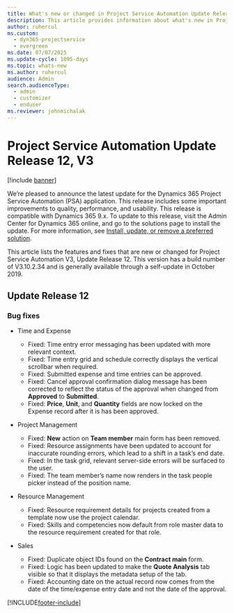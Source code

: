 ```yaml
---
title: What's new or changed in Project Service Automation Update Release 12, V3
description: This article provides information about what's new in Project Service Automation Update Release 12, V3.
author: ruhercul
ms.custom: 
  - dyn365-projectservice
  - evergreen
ms.date: 07/07/2025
ms.update-cycle: 1095-days
ms.topic: whats-new
ms.author: ruhercul
audience: Admin
search.audienceType: 
  - admin
  - customizer
  - enduser
ms.reviewer: johnmichalak
---
```



# Project Service Automation Update Release 12, V3

[!include [banner](../includes/psa-now-project-operations.md)]

We’re pleased to announce the latest update for the Dynamics 365 Project Service Automation (PSA) application. This release includes some important improvements to quality, performance, and usability. This release is compatible with Dynamics 365 9.x. To update to this release, visit the Admin Center for Dynamics 365 online, and go to the solutions page to install the update. For more information, see [Install, update, or remove a preferred solution](/power-platform/admin/install-remove-preferred-solution).

This article lists the features and fixes that are new or changed for Project Service Automation V3, Update Release 12. This version has a build number of V3.10.2.34 and is generally available through a self-update in October 2019.

## Update Release 12

### Bug fixes

- Time and Expense

    - Fixed: Time entry error messaging has been updated with more relevant context.
    - Fixed: Time entry grid and schedule correctly displays the vertical scrollbar when required.
    - Fixed: Submitted expense and time entries can be approved.
    - Fixed: Cancel approval confirmation dialog message has been corrected to reflect the status of the approval when changed from **Approved** to **Submitted**.
    - Fixed: **Price**, **Unit**, and **Quantity** fields are now locked on the Expense record after it is has been approved.

- Project Management

    - Fixed: **New** action on **Team member** main form has been removed.
    - Fixed: Resource assignments have been updated to account for inaccurate rounding errors, which lead to a shift in a task’s end date.
    - Fixed: In the task grid, relevant server-side errors will be surfaced to the user.
    - Fixed: The team member’s name now renders in the task people picker instead of the position name.

- Resource Management

    - Fixed: Resource requirement details for projects created from a template now use the project calendar.
    - Fixed: Skills and competencies now default from role master data to the resource requirement created for that role.

- Sales

    - Fixed: Duplicate object IDs found on the **Contract main** form.
    - Fixed: Logic has been updated to make the **Quote Analysis** tab visible so that it displays the metadata setup of the tab.
    - Fixed: Accounting date on the actual record now comes from the date of the time/expense entry date and not the date of the approval.


[!INCLUDE[footer-include](../includes/footer-banner.md)]
